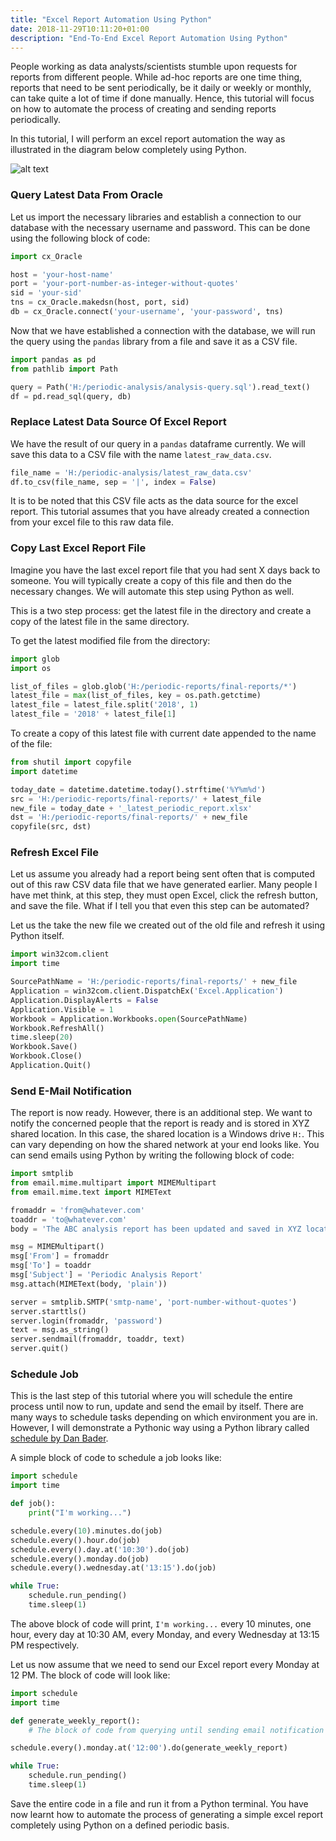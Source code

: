 ```yaml
---
title: "Excel Report Automation Using Python"
date: 2018-11-29T10:11:20+01:00
description: "End-To-End Excel Report Automation Using Python"
---
```


People working as data analysts/scientists stumble upon requests for reports from different people. While ad-hoc reports are one time thing, reports that need to be sent periodically, be it daily or weekly or monthly, can take quite a lot of time if done manually. Hence, this tutorial will focus on how to automate the process of creating and sending reports periodically.

In this tutorial, I will perform an excel report automation the way as illustrated in the diagram below completely using Python.

![alt text](https://images2.imgbox.com/4d/2d/gUCkYJcB_o.png "Report Automation Pipeline")

### Query Latest Data From Oracle

Let us import the necessary libraries and establish a connection to our database with the necessary username and password. This can be done using the following block of code:

```Python
import cx_Oracle

host = 'your-host-name'
port = 'your-port-number-as-integer-without-quotes'
sid = 'your-sid'
tns = cx_Oracle.makedsn(host, port, sid)
db = cx_Oracle.connect('your-username', 'your-password', tns)
```

Now that we have established a connection with the database, we will run the query using the `pandas` library from a file and save it as a CSV file.

```Python
import pandas as pd
from pathlib import Path

query = Path('H:/periodic-analysis/analysis-query.sql').read_text()
df = pd.read_sql(query, db)
```

### Replace Latest Data Source Of Excel Report

We have the result of our query in a `pandas` dataframe currently. We will save this data to a CSV file with the name `latest_raw_data.csv`.  

```Python
file_name = 'H:/periodic-analysis/latest_raw_data.csv'
df.to_csv(file_name, sep = '|', index = False)
```

It is to be noted that this CSV file acts as the data source for the excel report. This tutorial assumes that you have already created a connection from your excel file to this raw data file.

### Copy Last Excel Report File

Imagine you have the last excel report file that you had sent X days back to someone. You will typically create a copy of this file and then do the necessary changes. We will automate this step using Python as well.

This is a two step process: get the latest file in the directory and create a copy of the latest file in the same directory.

To get the latest modified file from the directory:

```Python
import glob
import os

list_of_files = glob.glob('H:/periodic-reports/final-reports/*')
latest_file = max(list_of_files, key = os.path.getctime)
latest_file = latest_file.split('2018', 1)
latest_file = '2018' + latest_file[1]
```

To create a copy of this latest file with current date appended to the name of the file:

```Python
from shutil import copyfile
import datetime

today_date = datetime.datetime.today().strftime('%Y%m%d')
src = 'H:/periodic-reports/final-reports/' + latest_file
new_file = today_date + '_latest_periodic_report.xlsx'
dst = 'H:/periodic-reports/final-reports/' + new_file
copyfile(src, dst)
```

### Refresh Excel File

Let us assume you already had a report being sent often that is computed out of this raw CSV data file that we have generated earlier. Many people I have met think, at this step, they must open Excel, click the refresh button, and save the file. What if I tell you that even this step can be automated?

Let us the take the new file we created out of the old file and refresh it using Python itself.

```Python
import win32com.client
import time

SourcePathName = 'H:/periodic-reports/final-reports/' + new_file
Application = win32com.client.DispatchEx('Excel.Application')
Application.DisplayAlerts = False
Application.Visible = 1
Workbook = Application.Workbooks.open(SourcePathName)
Workbook.RefreshAll()
time.sleep(20)
Workbook.Save()
Workbook.Close()
Application.Quit()
```

### Send E-Mail Notification

The report is now ready. However, there is an additional step. We want to notify the concerned people that the report is ready and is stored in XYZ shared location. In this case, the shared location is a Windows drive `H:`. This can vary depending on how the shared network at your end looks like. You can send emails using Python by writing the following block of code:

```Python
import smtplib
from email.mime.multipart import MIMEMultipart
from email.mime.text import MIMEText

fromaddr = 'from@whatever.com'
toaddr = 'to@whatever.com'
body = 'The ABC analysis report has been updated and saved in XYZ location'

msg = MIMEMultipart()
msg['From'] = fromaddr
msg['To'] = toaddr
msg['Subject'] = 'Periodic Analysis Report'
msg.attach(MIMEText(body, 'plain'))

server = smtplib.SMTP('smtp-name', 'port-number-without-quotes')
server.starttls()
server.login(fromaddr, 'password')
text = msg.as_string()
server.sendmail(fromaddr, toaddr, text)
server.quit()
```

### Schedule Job

This is the last step of this tutorial where you will schedule the entire process until now to run, update and send the email by itself. There are many ways to schedule tasks depending on which environment you are in. However, I will demonstrate a Pythonic way using a Python library called [schedule by Dan Bader](https://github.com/dbader/schedule).

A simple block of code to schedule a job looks like:

```Python
import schedule
import time

def job():
    print("I'm working...")

schedule.every(10).minutes.do(job)
schedule.every().hour.do(job)
schedule.every().day.at('10:30').do(job)
schedule.every().monday.do(job)
schedule.every().wednesday.at('13:15').do(job)

while True:
    schedule.run_pending()
    time.sleep(1)
```

The above block of code will print, `I'm working...` every 10 minutes, one hour, every day at 10:30 AM, every Monday, and every Wednesday at 13:15 PM respectively. 

Let us now assume that we need to send our Excel report every Monday at 12 PM. The block of code will look like:

```Python
import schedule
import time

def generate_weekly_report():
    # The block of code from querying until sending email notification

schedule.every().monday.at('12:00').do(generate_weekly_report)

while True:
    schedule.run_pending()
    time.sleep(1)
```

Save the entire code in a file and run it from a Python terminal. You have now learnt how to automate the process of generating a simple excel report completely using Python on a defined periodic basis.